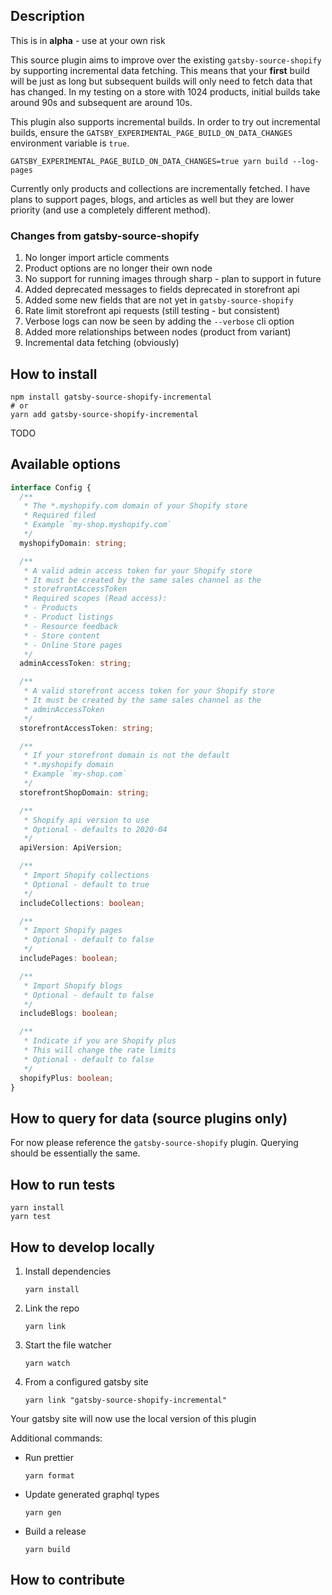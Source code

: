 ## Description

This is in **alpha** - use at your own risk

This source plugin aims to improve over the existing `gatsby-source-shopify` by supporting incremental data fetching. This means that your **first** build will be just as long but subsequent builds will only need to fetch data that has changed. In my testing on a store with 1024 products, initial builds take around 90s and subsequent are around 10s.

This plugin also supports incremental builds. In order to try out incremental builds, ensure the `GATSBY_EXPERIMENTAL_PAGE_BUILD_ON_DATA_CHANGES` environment variable is `true`.

```shell
GATSBY_EXPERIMENTAL_PAGE_BUILD_ON_DATA_CHANGES=true yarn build --log-pages
```

Currently only products and collections are incrementally fetched. I have plans to support pages, blogs, and articles as well but they are lower priority (and use a completely different method).  

### Changes from gatsby-source-shopify
1. No longer import article comments
1. Product options are no longer their own node
1. No support for running images through sharp - plan to support in future
1. Added deprecated messages to fields deprecated in storefront api
1. Added some new fields that are not yet in `gatsby-source-shopify`
1. Rate limit storefront api requests (still testing - but consistent)
1. Verbose logs can now be seen by adding the `--verbose` cli option
1. Added more relationships between nodes (product from variant)
1. Incremental data fetching (obviously) 

## How to install

```shell
npm install gatsby-source-shopify-incremental
# or
yarn add gatsby-source-shopify-incremental
```

TODO

## Available options

```ts
interface Config {
  /**
   * The *.myshopify.com domain of your Shopify store
   * Required filed
   * Example `my-shop.myshopify.com`
   */
  myshopifyDomain: string;

  /**
   * A valid admin access token for your Shopify store
   * It must be created by the same sales channel as the
   * storefrontAccessToken
   * Required scopes (Read access):
   * - Products
   * - Product listings
   * - Resource feedback
   * - Store content
   * - Online Store pages
   */
  adminAccessToken: string;

  /**
   * A valid storefront access token for your Shopify store
   * It must be created by the same sales channel as the
   * adminAccessToken
   */
  storefrontAccessToken: string;

  /**
   * If your storefront domain is not the default
   * *.myshopify domain
   * Example `my-shop.com`
   */
  storefrontShopDomain: string;

  /**
   * Shopify api version to use
   * Optional - defaults to 2020-04
   */
  apiVersion: ApiVersion;

  /**
   * Import Shopify collections
   * Optional - default to true
   */
  includeCollections: boolean;

  /**
   * Import Shopify pages
   * Optional - default to false
   */
  includePages: boolean;

  /**
   * Import Shopify blogs
   * Optional - default to false
   */
  includeBlogs: boolean;

  /**
   * Indicate if you are Shopify plus
   * This will change the rate limits
   * Optional - default to false
   */
  shopifyPlus: boolean;
}
```

## How to query for data (source plugins only)

For now please reference the `gatsby-source-shopify` plugin. Querying should be essentially the same.

## How to run tests

```shell
yarn install
yarn test
```

## How to develop locally
1. Install dependencies
    ```shell
    yarn install
    ```
1. Link the repo
    ```shell
    yarn link
    ```
1. Start the file watcher
    ```shell
    yarn watch
    ```
1. From a configured gatsby site
    ```shell
    yarn link "gatsby-source-shopify-incremental"
    ```

Your gatsby site will now use the local version of this plugin

Additional commands:
- Run prettier
    ```shell
    yarn format
    ```
- Update generated graphql types
    ```shell
    yarn gen
    ```
- Build a release
    ```shell
    yarn build
    ```

## How to contribute
